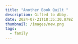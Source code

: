 ```yaml
---
title: "Another Book Quilt "
description: Gifted to Abby.
date: 2024-07-21T18:35:30.079Z
thumbnail: /images/new.png
tags:
  - family
---
```

